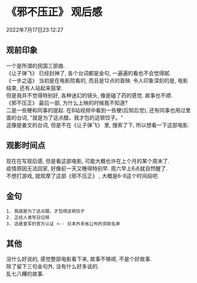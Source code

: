 # 《邪不压正》 观后感
2022年7月17日23:12:27

## 观前印象
一个是所谓的民国三部曲.  
《让子弹飞》 已经封神了, 各个台词都是金句, 一遍遍的看也不会觉得腻.  
《一步之遥》 当初是在电影院看的, 而且是12点的首映. 令人印象深刻的是, 电影结束, 还有人站起来鼓掌.  
但是我并不觉得特别好, 各种迷幻的镜头, 像是磕了药的感觉. 故事也不顺.  
《邪不压正》 最后一部, 为什么上映的时候我不知道?  
二是一些梗和同事的提起. 在B站视频中看到一些梗(后知后觉), 还有同事也用过里面的台词, "就是为了这点醋，我才包的这顿饺子。"  
这像是姜文的台词, 但是不在《让子弹飞》 里, 搜索了下, 所以想看一下这部电影.  

## 观影时间点
现在在写观后感, 但是看这部电影, 可能大概也许在上个月的某个周末了.  
疫情原因无法回家, 好像前一天又睡得特别早.  周六早上6点就自然醒了.  
不想打游戏, 就观摩了这部《邪不压正》 , 大概是6-8这个时间段吧.  

## 金句   
    1. 我就是为了这点醋，才包得这顿饺子
    2. 正经人谁写日记呀
    3. 这是皇军的官方认证 <-- 日本外务省公布的资助名单

## 其他
没什么好说的, 感觉整部电影看下来, 故事不够顺, 不是个好故事.  
除了留下三句金句外, 没有什么好多说的.  
乱七八糟的故事.  